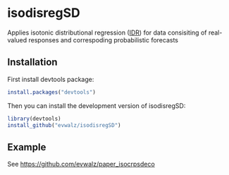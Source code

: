 
# isodisregSD

<!-- badges: start -->
<!-- badges: end -->

Applies isotonic distributional regression ([IDR](https://academic.oup.com/jrsssb/article/83/5/963/7056107)) for data consisiting of real-valued responses and correspoding probabilistic forecasts

## Installation

First install devtools package:

``` r
install.packages("devtools")
```

Then you can install the development version of isodisregSD:

``` r
library(devtools)
install_github("evwalz/isodisregSD")
```

## Example

See https://github.com/evwalz/paper_isocrpsdeco

